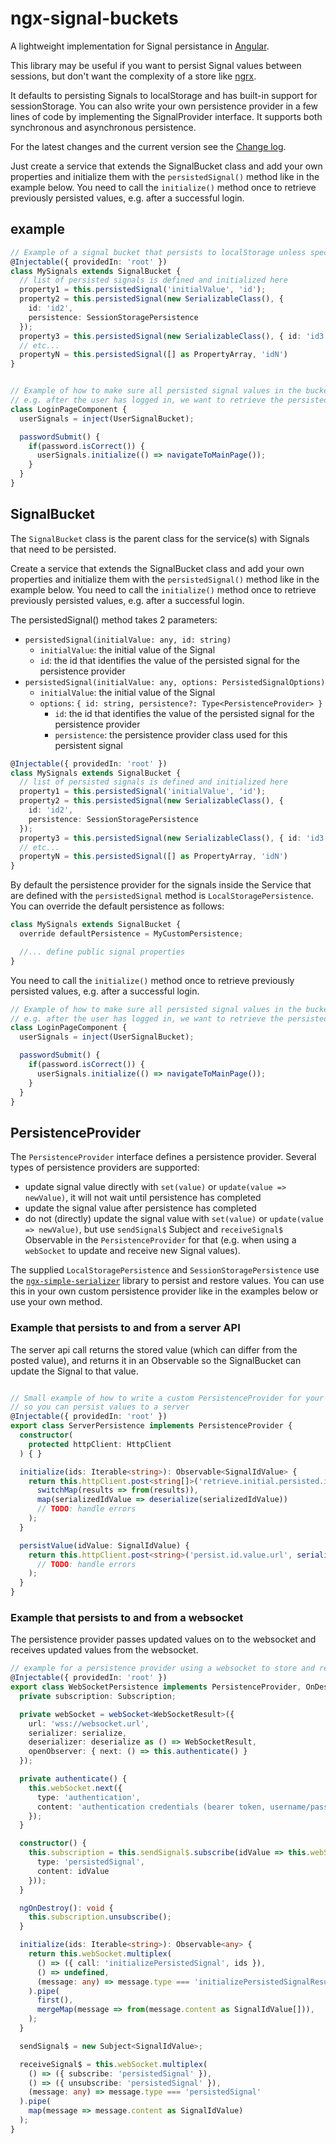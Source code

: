 # ngx-signal-buckets

A lightweight implementation for Signal persistance in [Angular](https://angular.dev/).

This library may be useful if you want to persist Signal values between sessions, but don't want the complexity of a store like [ngrx](https://ngrx.io/).

It defaults to persisting Signals to localStorage and  has built-in support for sessionStorage. You can also write your own persistence provider in a few lines of code by implementing the SignalProvider interface. It supports both synchronous and asynchronous persistence.

For the latest changes and the current version see the [Change log](./CHANGELOG.md).

Just create a service that extends the SignalBucket class and add your own properties and initialize them with the `persistedSignal()` method like in the example below. You need to call the `initialize()` method once to retrieve previously persisted values, e.g. after a successful login.
## example

``` typescript
// Example of a signal bucket that persists to localStorage unless specified otherwise
@Injectable({ providedIn: 'root' })
class MySignals extends SignalBucket {
  // list of persisted signals is defined and initialized here
  property1 = this.persistedSignal('initialValue', 'id');
  property2 = this.persistedSignal(new SerializableClass(), {
    id: 'id2',
    persistence: SessionStoragePersistence
  });
  property3 = this.persistedSignal(new SerializableClass(), { id: 'id3' });
  // etc...
  propertyN = this.persistedSignal([] as PropertyArray, 'idN')
}


// Example of how to make sure all persisted signal values in the bucket are restored before proceding
// e.g. after the user has logged in, we want to retrieve the persisted state before we continue
class LoginPageComponent {
  userSignals = inject(UserSignalBucket);

  passwordSubmit() {
    if(password.isCorrect()) {
      userSignals.initialize(() => navigateToMainPage());
    }
  }
}

```

## SignalBucket

The `SignalBucket` class is the parent class for the service(s) with Signals that need to be persisted.

Create a service that extends the SignalBucket class and add your own properties and initialize them with the `persistedSignal()` method like in the example below. You need to call the `initialize()` method once to retrieve previously persisted values, e.g. after a successful login.

The persistedSignal() method takes 2 parameters:
  - `persistedSignal(initialValue: any, id: string)`
    -  `initialValue`: the initial value of the Signal
    -  `id`: the id that identifies the value of the persisted signal for the persistence provider
  - `persistedSignal(initialValue: any, options: PersistedSignalOptions)`
    -  `initialValue`: the initial value of the Signal 
    -  `options`: `{ id: string, persistence?: Type<PersistenceProvider> }`
       -  `id`: the id that identifies the value of the persisted signal for the persistence provider
       -  `persistence`: the persistence provider class used for this persistent signal

``` typescript
@Injectable({ providedIn: 'root' })
class MySignals extends SignalBucket {
  // list of persisted signals is defined and initialized here
  property1 = this.persistedSignal('initialValue', 'id');
  property2 = this.persistedSignal(new SerializableClass(), {
    id: 'id2',
    persistence: SessionStoragePersistence
  });
  property3 = this.persistedSignal(new SerializableClass(), { id: 'id3' });
  // etc...
  propertyN = this.persistedSignal([] as PropertyArray, 'idN')
}
```

By default the persistence provider for the signals inside the Service that are defined with the `persistedSignal` method is `LocalStoragePersistence`. You can override the default persistence as follows:

``` typescript
class MySignals extends SignalBucket {
  override defaultPersistence = MyCustomPersistence;

  //... define public signal properties
}
```

You need to call the `initialize()` method once to retrieve previously persisted values, e.g. after a successful login.

``` typescript
// Example of how to make sure all persisted signal values in the bucket are restored before proceding
// e.g. after the user has logged in, we want to retrieve the persisted state before we continue
class LoginPageComponent {
  userSignals = inject(UserSignalBucket);

  passwordSubmit() {
    if(password.isCorrect()) {
      userSignals.initialize(() => navigateToMainPage());
    }
  }
}
```


## PersistenceProvider

The `PersistenceProvider` interface defines a persistence provider. Several types of persistence providers are supported:
- update signal value directly with `set(value)` or `update(value => newValue)`, it will not wait until persistence has completed
- update the signal value after persistence has completed
- do not (directly) update the signal value with `set(value)` or `update(value => newValue)`, but use  `sendSignal$` Subject and `receiveSignal$` Observable in the `PersistenceProvider` for that (e.g. when using a `webSocket` to update and receive new Signal values).

The supplied `LocalStoragePersistence` and `SessionStoragePersistence` use the [`ngx-simple-serializer`](https://www.npmjs.com/package/ngx-simple-serializer) library to persist and restore values. You can use this in your own custom persistence provider like in the examples below or use your own method.

### Example that persists to and from a server API

The server api call returns the stored value (which can differ from the posted value), and returns it in an Observable so the SignalBucket can update the Signal to that value. 
``` typescript

// Small example of how to write a custom PersistenceProvider for your persistedSignals
// so you can persist values to a server
@Injectable({ providedIn: 'root' })
export class ServerPersistence implements PersistenceProvider {
  constructor(
    protected httpClient: HttpClient
  ) { }

  initialize(ids: Iterable<string>): Observable<SignalIdValue> {
    return this.httpClient.post<string[]>('retrieve.initial.persisted.id.values.url', [...ids]).pipe(
      switchMap(results => from(results)),
      map(serializedIdValue => deserialize(serializedIdValue))
      // TODO: handle errors
    );
  }

  persistValue(idValue: SignalIdValue) {
    return this.httpClient.post<string>('persist.id.value.url', serialize(idValue)).pipe(
      // TODO: handle errors
    );
  }
}
```

### Example that persists to and from a websocket

The persistence provider passes updated values on to the websocket and receives updated values from the websocket.

``` typescript
// example for a persistence provider using a websocket to store and retrieve updates
@Injectable({ providedIn: 'root' })
export class WebSocketPersistence implements PersistenceProvider, OnDestroy {
  private subscription: Subscription;

  private webSocket = webSocket<WebSocketResult>({
    url: 'wss://websocket.url',
    serializer: serialize,
    deserializer: deserialize as () => WebSocketResult,
    openObserver: { next: () => this.authenticate() }
  });

  private authenticate() {
    this.webSocket.next({ 
      type: 'authentication', 
      content: 'authentication credentials (bearer token, username/password etc.)' 
    });
  }

  constructor() {
    this.subscription = this.sendSignal$.subscribe(idValue => this.webSocket.next({
      type: 'persistedSignal', 
      content: idValue
    }));
  }

  ngOnDestroy(): void {
    this.subscription.unsubscribe();
  }

  initialize(ids: Iterable<string>): Observable<any> {
    return this.webSocket.multiplex(
      () => ({ call: 'initializePersistedSignal', ids }),
      () => undefined,
      (message: any) => message.type === 'initializePersistedSignalResult'
    ).pipe(
      first(),
      mergeMap(message => from(message.content as SignalIdValue[])),
    );
  }

  sendSignal$ = new Subject<SignalIdValue>;

  receiveSignal$ = this.webSocket.multiplex(
    () => ({ subscribe: 'persistedSignal' }),
    () => ({ unsubscribe: 'persistedSignal' }),
    (message: any) => message.type === 'persistedSignal'
  ).pipe(
    map(message => message.content as SignalIdValue)
  );
}
```